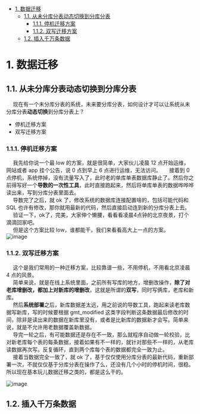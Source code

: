 

<!-- TOC -->

- [1. 数据迁移](#1-数据迁移)
    - [1.1. 从未分库分表动态切换到分库分表](#11-从未分库分表动态切换到分库分表)
        - [1.1.1. 停机迁移方案](#111-停机迁移方案)
        - [1.1.2. 双写迁移方案](#112-双写迁移方案)
    - [1.2. 插入千万条数据](#12-插入千万条数据)

<!-- /TOC -->


# 1. 数据迁移  

<!-- 
数据库迁移神器——Flyway 
https://mp.weixin.qq.com/s/QJFY46Ku66MwQwkb7AQpNQ

 数据库迁移搞炸了！没用这款开源神器的锅？ 
 https://mp.weixin.qq.com/s/_LJWWHk9E07i1hNQ_D4R9A

 服务化带来的问题---之数据迁移经历 
 https://mp.weixin.qq.com/s?__biz=MzU5MTIyODk1Mg==&mid=2247484005&amp;idx=1&amp;sn=8957f419dfcffc85523aadd0a496ebec&source=41#wechat_redirect
-->
## 1.1. 从未分库分表动态切换到分库分表
&emsp; 现在有一个未分库分表的系统，未来要分库分表，如何设计才可以让系统从未分库分表**动态切换**到分库分表上？

* 停机迁移方案
* 双写迁移方案  

### 1.1.1. 停机迁移方案
&emsp; 我先给你说一个最 low 的方案，就是很简单，大家伙儿凌晨 12 点开始运维，网站或者 app 挂个公告，说 0 点到早上 6 点进行运维，无法访问。
&emsp; 接着到 0 点停机，系统停掉，没有流量写入了，此时老的单库单表数据库静止了。然后你之前得写好一个**导数的一次性工具**，此时直接跑起来，然后将单库单表的数据哗哗哗读出来，写到分库分表里面去。  
&emsp; 导数完了之后，就 ok 了，修改系统的数据库连接配置啥的，包括可能代码和 SQL 也许有修改，那你就用最新的代码，然后直接启动连到新的分库分表上去。
&emsp; 验证一下，ok了，完美，大家伸个懒腰，看看看凌晨4点钟的北京夜景，打个滴滴回家吧。  
&emsp; 但是这个方案比较 low，谁都能干，我们来看看高大上一点的方案。  
![image](https://gitee.com/wt1814/pic-host/raw/master/images/SQL/sql-127.png)  

### 1.1.2. 双写迁移方案
&emsp; 这个是我们常用的一种迁移方案，比较靠谱一些，不用停机，不用看北京凌晨 4 点的风景。  
&emsp; 简单来说，就是在线上系统里面，之前所有写库的地方，增删改操作，**除了对老库增删改，都加上对新库的增删改**，这就是所谓的**双写**，同时写俩库，老库和新库。  
&emsp; 然后**系统部署**之后，新库数据差太远，用之前说的导数工具，跑起来读老库数据写新库，写的时候要根据 gmt_modified 这类字段判断这条数据最后修改的时间，除非是读出来的数据在新库里没有，或者是比新库的数据新才会写。简单来说，就是不允许用老数据覆盖新数据。  
&emsp; 导完一轮之后，有可能数据还是存在不一致，那么就程序自动做一轮校验，比对新老库每个表的每条数据，接着如果有不一样的，就针对那些不一样的，从老库读数据再次写。反复循环，直到两个库每个表的数据都完全一致为止。  
&emsp; 接着当数据完全一致了，就 ok 了，基于仅仅使用分库分表的最新代码，重新部署一次，不就仅仅基于分库分表在操作了么，还没有几个小时的停机时间，很稳。所以现在基本玩儿数据迁移之类的，都是这么干的。  

![image](https://gitee.com/wt1814/pic-host/raw/master/images/SQL/sql-128.png)  


## 1.2. 插入千万条数据  

<!--

如何快速安全的插入千万条数据？ 
https://mp.weixin.qq.com/s/s-vgBk6vGP6DH4tP5mG2mQ
-->
